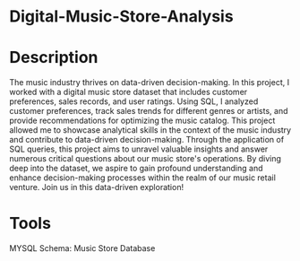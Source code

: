 # Digital-Music-Store-Analysis
# Description
The music industry thrives on data-driven decision-making. In this project, I worked with a digital music store dataset that includes customer preferences, sales records, and user ratings. Using SQL, I analyzed customer preferences, track sales trends for different genres or artists, and provide recommendations for optimizing the music catalog. This project allowed me to showcase analytical skills in the context of the music industry and contribute to data-driven decision-making. Through the application of SQL queries, this project aims to unravel valuable insights and answer numerous critical questions about our music store's operations. By diving deep into the dataset, we aspire to gain profound understanding and enhance decision-making processes within the realm of our music retail venture. Join us in this data-driven exploration!
# Tools
MYSQL
Schema: Music Store Database
